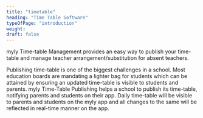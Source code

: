 ```yaml
---
title: "timetable"
heading: "Time Table Software"
typeOfPage: "introduction"
weight:
draft: false
---
```


myly Time-table Management provides an easy way to publish your time-table and manage teacher arrangement/substitution for absent teachers. 

Publishing time-table is one of the biggest challenges in a school. Most education boards are mandating a lighter bag for students which can be attained by ensuring an updated time-table is visible to students and parents. myly Time-Table Publishing helps a school to publish its time-table, notifying parents and students on their app. Daily time-table will be visible to parents and students on the myly app and all changes to the same will be reflected in real-time manner on the app.